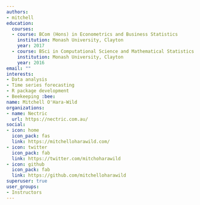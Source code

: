 ```yaml
---
authors:
- mitchell
education:
  courses:
  - course: BCom (Hons) in Econometrics and Business Statistics
    institution: Monash University, Clayton
    year: 2017
  - course: BSci in Computational Science and Mathematical Statistics
    institution: Monash University, Clayton
    year: 2016
email: ""
interests:
- Data analysis
- Time series forecasting
- R package development
- Beekeeping :bee:
name: Mitchell O'Hara‑Wild
organizations:
- name: Nectric
  url: https://nectric.com.au/
social:
- icon: home
  icon_pack: fas
  link: https://mitchelloharawild.com/
- icon: twitter
  icon_pack: fab
  link: https://twitter.com/mitchoharawild
- icon: github
  icon_pack: fab
  link: https://github.com/mitchelloharawild
superuser: true
user_groups:
- Instructors
---
```

